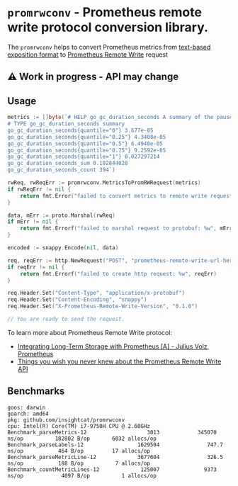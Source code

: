# `promrwconv` - Prometheus remote write protocol conversion library.

The `promrwconv` helps to convert Prometheus metrics from [text-based exposition format](https://github.com/prometheus/docs/blob/master/content/docs/instrumenting/exposition_formats.md#text-based-format) to  [Prometheus Remote Write](https://github.com/prometheus/prometheus/tree/main/prompb) request

## ⚠️ Work in progress - API may change

## Usage

```go
metrics := []byte(`# HELP go_gc_duration_seconds A summary of the pause duration of garbage collection cycles.
# TYPE go_gc_duration_seconds summary
go_gc_duration_seconds{quantile="0"} 3.677e-05
go_gc_duration_seconds{quantile="0.25"} 4.3408e-05
go_gc_duration_seconds{quantile="0.5"} 6.4948e-05
go_gc_duration_seconds{quantile="0.75"} 9.2592e-05
go_gc_duration_seconds{quantile="1"} 0.027297214
go_gc_duration_seconds_sum 0.102844028
go_gc_duration_seconds_count 394`)

rwReq, rwReqErr := promrwconv.MetricsToPromRWRequest(metrics)
if rwReqErr != nil {
	return fmt.Error("failed to convert metrics to remote write request: %w", rwReqErr)
}

data, mErr := proto.Marshal(rwReq)
if mErr != nil {
    return fmt.Errorf("failed to marshal request to protobuf: %w", mErr)
}

encoded := snappy.Encode(nil, data)

req, reqErr := http.NewRequest("POST", "prometheus-remote-write-url-here", bytes.NewReader(encoded))
if reqErr != nil {
    return fmt.Errorf("failed to create http request: %w", reqErr)
}

req.Header.Set("Content-Type", "application/x-protobuf")
req.Header.Set("Content-Encoding", "snappy")
req.Header.Set("X-Prometheus-Remote-Write-Version", "0.1.0")

// You are ready to send the request.
```

To learn more about Prometheus Remote Write protocol:
- [Integrating Long-Term Storage with Prometheus [A] - Julius Volz, Prometheus](https://www.youtube.com/watch?v=MuHkckZg5L0)
- [Things you wish you never knew about the Prometheus Remote Write API](https://drive.google.com/file/d/0B0tWC_gFU85NY1Zub3hTVUQzb0U/view?resourcekey=0-rbBZShSxVNRIV0dFfQRGig)

## Benchmarks

```text
goos: darwin
goarch: amd64
pkg: github.com/insightcat/promrwconv
cpu: Intel(R) Core(TM) i7-9750H CPU @ 2.60GHz
Benchmark_parseMetrics-12                   3013            345070 ns/op          182802 B/op       6032 allocs/op
Benchmark_parseLabels-12                 1629504               747.7 ns/op           464 B/op         17 allocs/op
Benchmark_parseMetricLine-12             3677604               326.5 ns/op           188 B/op          7 allocs/op
Benchmark_countMetricLines-12             125007              9373 ns/op            4097 B/op          1 allocs/op
```